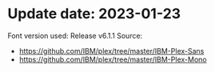 # Update date: 2023-01-23

Font version used: Release v6.1.1
Source: 
* https://github.com/IBM/plex/tree/master/IBM-Plex-Sans
* https://github.com/IBM/plex/tree/master/IBM-Plex-Mono
